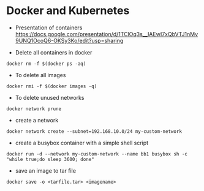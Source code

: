 # Docker and Kubernetes 

- Presentation of containers
https://docs.google.com/presentation/d/1TClOq3s__IAEwI7xQbVTJ1nMv9UNQ1OcoQ6-OKSy3Ko/edit?usp=sharing


- Delete all containers in docker 

```
docker rm -f $(docker ps -aq)
```
- To delete all images

```
docker rmi -f $(docker images -q)
```

- To delete unused networks

```
docker network prune
```

- create a network

```
docker network create --subnet=192.168.10.0/24 my-custom-network
```

- create a busybox container with a simple shell script

```
docker run -d --network my-custom-network --name bb1 busybox sh -c "while true;do sleep 3600; done"
```

- save an image to tar file

```
docker save -o <tarfile.tar> <imagename>
```